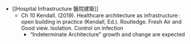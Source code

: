 - [[Hospital Infrastructure 醫院建築]]
	- Ch 10
	    Kendall. (2019). Healthcare architecture as infrastructure : open building in practice (Kendall, Ed.). Routledge.
	  Fresh Air and Good view.  Isolation. Control on infection
		- “Indeterminate Architecture" growth and change are expected